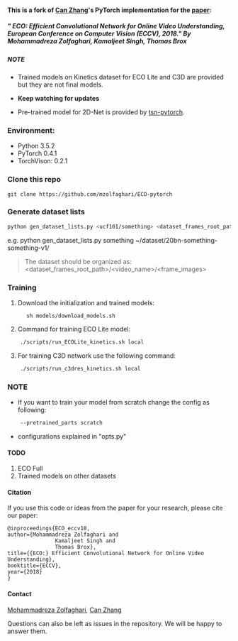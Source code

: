 #### This is a fork of [Can Zhang](https://github.com/zhang-can/ECO-pytorch)'s PyTorch implementation for the [paper](https://arxiv.org/pdf/1804.09066.pdf):
##### " ECO: Efficient Convolutional Network for Online Video Understanding, European Conference on Computer Vision (ECCV), 2018." By Mohammadreza Zolfaghari, Kamaljeet Singh, Thomas Brox
 
 
##### NOTE
* Trained models on Kinetics dataset for ECO Lite and C3D are provided but they are not final models. 
* **Keep watching for updates**

* Pre-trained model for 2D-Net is provided by [tsn-pytorch](https://github.com/yjxiong/tsn-pytorch).


### Environment:
* Python 3.5.2
* PyTorch 0.4.1
* TorchVison: 0.2.1

### Clone this repo

```
git clone https://github.com/mzolfaghari/ECO-pytorch
```

### Generate dataset lists

```bash
python gen_dataset_lists.py <ucf101/something> <dataset_frames_root_path>
```
e.g. python gen_dataset_lists.py something ~/dataset/20bn-something-something-v1/

> The dataset should be organized as:<br>
> <dataset_frames_root_path>/<video_name>/<frame_images>

### Training
1. Download the initialization and trained models:

```Shell
      sh models/download_models.sh
```

2. Command for training ECO Lite model:

```bash
    ./scripts/run_ECOLite_kinetics.sh local
```

3. For training C3D network use the following command:

```bash
    ./scripts/run_c3dres_kinetics.sh local
```

### NOTE
* If you want to train your model from scratch change the config as following:
```bash
    --pretrained_parts scratch
```
* configurations explained in "opts.py"

#### TODO
1. ECO Full
2. Trained models on other datasets


#### Citation
If you use this code or ideas from the paper for your research, please cite our paper:
```
@inproceedings{ECO_eccv18,
author={Mohammadreza Zolfaghari and
               Kamaljeet Singh and
               Thomas Brox},
title={{ECO:} Efficient Convolutional Network for Online Video Understanding},	       
booktitle={ECCV},
year={2018}
}
```

#### Contact

  [Mohammadreza Zolfaghari](https://github.com/mzolfaghari/ECO-pytorch), [Can Zhang](https://github.com/zhang-can/ECO-pytorch)

  Questions can also be left as issues in the repository. We will be happy to answer them.





